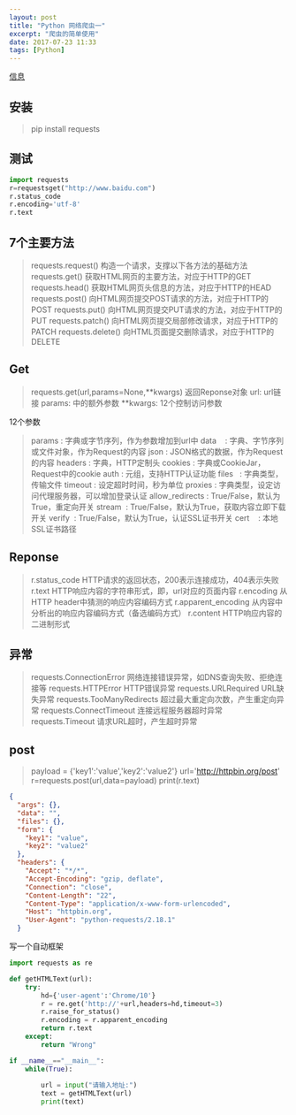 ```yaml
---
layout: post
title: "Python 网络爬虫一"
excerpt: "爬虫的简单使用"
date: 2017-07-23 11:33
tags: [Python]
---
```





[信息](http://www.python-requests.org/en/master/)


## 安装
> pip install  requests

## 测试
```python
import requests
r=requestsget("http://www.baidu.com")
r.status_code
r.encoding='utf-8'
r.text
```
## 7个主要方法

> requests.request() 	构造一个请求，支撑以下各方法的基础方法
> requests.get() 		获取HTML网页的主要方法，对应于HTTP的GET
> requests.head()		获取HTML网页头信息的方法，对应于HTTP的HEAD
> requests.post() 		向HTML网页提交POST请求的方法，对应于HTTP的POST
> requests.put() 		向HTML网页提交PUT请求的方法，对应于HTTP的PUT
> requests.patch()		向HTML网页提交局部修改请求，对应于HTTP的PATCH
> requests.delete() 	向HTML页面提交删除请求，对应于HTTP的DELETE

## Get

> requests.get(url,params=None,**kwargs) 返回Reponse对象
> url: url链接
> params: 中的额外参数
> **kwargs: 12个控制访问参数

12个参数
> params : 字典或字节序列，作为参数增加到url中
> data    : 字典、字节序列或文件对象，作为Request的内容
> json : JSON格式的数据，作为Request的内容
> headers : 字典，HTTP定制头
> cookies : 字典或CookieJar，Request中的cookie
> auth : 元组，支持HTTP认证功能
> files   : 字典类型，传输文件
> timeout : 设定超时时间，秒为单位
> proxies : 字典类型，设定访问代理服务器，可以增加登录认证
> allow_redirects : True/False，默认为True，重定向开关
> stream  : True/False，默认为True，获取内容立即下载开关
> verify  : True/False，默认为True，认证SSL证书开关
> cert    : 本地SSL证书路径



## Reponse

> r.status_code 	HTTP请求的返回状态，200表示连接成功，404表示失败
> r.text 			HTTP响应内容的字符串形式，即，url对应的页面内容
> r.encoding 		从HTTP header中猜测的响应内容编码方式
> r.apparent_encoding 	从内容中分析出的响应内容编码方式（备选编码方式）
> r.content 		HTTP响应内容的二进制形式


## 异常

> requests.ConnectionError 	网络连接错误异常，如DNS查询失败、拒绝连接等
> requests.HTTPError 			HTTP错误异常
> requests.URLRequired 		URL缺失异常
> requests.TooManyRedirects 超过最大重定向次数，产生重定向异常
> requests.ConnectTimeout 	连接远程服务器超时异常
> requests.Timeout 			请求URL超时，产生超时异常

## post

> payload = {'key1':'value','key2':'value2'}
> url='http://httpbin.org/post'
> r=requests.post(url,data=payload)
> print(r.text)
 
```json
{
  "args": {}, 
  "data": "", 
  "files": {}, 
  "form": {
    "key1": "value", 
    "key2": "value2"
  }, 
  "headers": {
    "Accept": "*/*", 
    "Accept-Encoding": "gzip, deflate", 
    "Connection": "close", 
    "Content-Length": "22", 
    "Content-Type": "application/x-www-form-urlencoded", 
    "Host": "httpbin.org", 
    "User-Agent": "python-requests/2.18.1"
  }
```

写一个自动框架
```python
import requests as re

def getHTMLText(url):
    try:
        hd={'user-agent':'Chrome/10'}
        r = re.get('http://'+url,headers=hd,timeout=3)
        r.raise_for_status()
        r.encoding = r.apparent_encoding
        return r.text
    except:
        return "Wrong"

if __name__=="__main__":
    while(True):
        
        url = input("请输入地址:")
        text = getHTMLText(url)  
        print(text)
    
```

